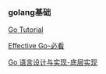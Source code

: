 ### golang基础

[Go Tutorial](https://tour.golang.org/welcome/1)

[Effective Go-必看](https://golang.org/doc/effective_go.html)

[Go 语言设计与实现-底层实现](https://draveness.me/golang/#go-)